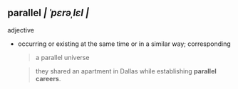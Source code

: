 ## parallel _| ˈpɛrəˌlɛl |_
adjective

- occurring or existing at the same time or in a similar way; corresponding
  > a parallel universe 

  > they shared an apartment in Dallas while establishing __parallel careers__.

